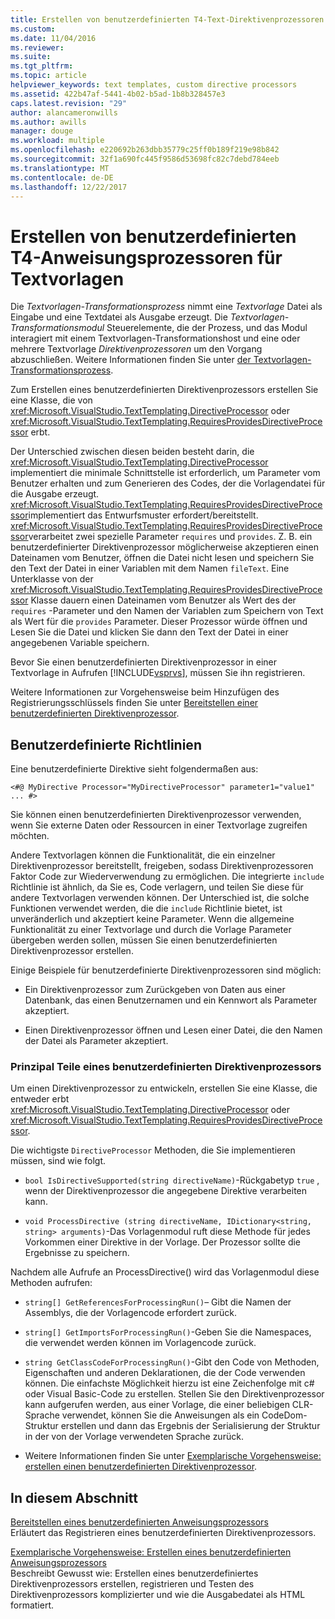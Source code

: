 ```yaml
---
title: Erstellen von benutzerdefinierten T4-Text-Direktivenprozessoren | Microsoft Docs
ms.custom: 
ms.date: 11/04/2016
ms.reviewer: 
ms.suite: 
ms.tgt_pltfrm: 
ms.topic: article
helpviewer_keywords: text templates, custom directive processors
ms.assetid: 422b47af-5441-4b02-b5ad-1b8b328457e3
caps.latest.revision: "29"
author: alancameronwills
ms.author: awills
manager: douge
ms.workload: multiple
ms.openlocfilehash: e220692b263dbb35779c25ff0b189f219e98b842
ms.sourcegitcommit: 32f1a690fc445f9586d53698fc82c7debd784eeb
ms.translationtype: MT
ms.contentlocale: de-DE
ms.lasthandoff: 12/22/2017
---
```

# <a name="creating-custom-t4-text-template-directive-processors"></a>Erstellen von benutzerdefinierten T4-Anweisungsprozessoren für Textvorlagen
Die *Textvorlagen-Transformationsprozess* nimmt eine *Textvorlage* Datei als Eingabe und eine Textdatei als Ausgabe erzeugt. Die *Textvorlagen-Transformationsmodul* Steuerelemente, die der Prozess, und das Modul interagiert mit einem Textvorlagen-Transformationshost und eine oder mehrere Textvorlage *Direktivenprozessoren* um den Vorgang abzuschließen. Weitere Informationen finden Sie unter [der Textvorlagen-Transformationsprozess](../modeling/the-text-template-transformation-process.md).  
  
 Zum Erstellen eines benutzerdefinierten Direktivenprozessors erstellen Sie eine Klasse, die von <xref:Microsoft.VisualStudio.TextTemplating.DirectiveProcessor> oder <xref:Microsoft.VisualStudio.TextTemplating.RequiresProvidesDirectiveProcessor> erbt.  
  
 Der Unterschied zwischen diesen beiden besteht darin, die <xref:Microsoft.VisualStudio.TextTemplating.DirectiveProcessor> implementiert die minimale Schnittstelle ist erforderlich, um Parameter vom Benutzer erhalten und zum Generieren des Codes, der die Vorlagendatei für die Ausgabe erzeugt. <xref:Microsoft.VisualStudio.TextTemplating.RequiresProvidesDirectiveProcessor>implementiert das Entwurfsmuster erfordert/bereitstellt. <xref:Microsoft.VisualStudio.TextTemplating.RequiresProvidesDirectiveProcessor>verarbeitet zwei spezielle Parameter `requires` und `provides`.  Z. B. ein benutzerdefinierter Direktivenprozessor möglicherweise akzeptieren einen Dateinamen vom Benutzer, öffnen die Datei nicht lesen und speichern Sie den Text der Datei in einer Variablen mit dem Namen `fileText`. Eine Unterklasse von der <xref:Microsoft.VisualStudio.TextTemplating.RequiresProvidesDirectiveProcessor> Klasse dauern einen Dateinamen vom Benutzer als Wert des der `requires` -Parameter und den Namen der Variablen zum Speichern von Text als Wert für die `provides` Parameter. Dieser Prozessor würde öffnen und Lesen Sie die Datei und klicken Sie dann den Text der Datei in einer angegebenen Variable speichern.  
  
 Bevor Sie einen benutzerdefinierten Direktivenprozessor in einer Textvorlage in Aufrufen [!INCLUDE[vsprvs](../code-quality/includes/vsprvs_md.md)], müssen Sie ihn registrieren.  
  
 Weitere Informationen zur Vorgehensweise beim Hinzufügen des Registrierungsschlüssels finden Sie unter [Bereitstellen einer benutzerdefinierten Direktivenprozessor](../modeling/deploying-a-custom-directive-processor.md).  
  
## <a name="custom-directives"></a>Benutzerdefinierte Richtlinien  
 Eine benutzerdefinierte Direktive sieht folgendermaßen aus:  
  
 `<#@ MyDirective Processor="MyDirectiveProcessor" parameter1="value1" ... #>`  
  
 Sie können einen benutzerdefinierten Direktivenprozessor verwenden, wenn Sie externe Daten oder Ressourcen in einer Textvorlage zugreifen möchten.  
  
 Andere Textvorlagen können die Funktionalität, die ein einzelner Direktivenprozessor bereitstellt, freigeben, sodass Direktivenprozessoren Faktor Code zur Wiederverwendung zu ermöglichen. Die integrierte `include` Richtlinie ist ähnlich, da Sie es, Code verlagern, und teilen Sie diese für andere Textvorlagen verwenden können. Der Unterschied ist, die solche Funktionen verwendet werden, die die `include` Richtlinie bietet, ist unveränderlich und akzeptiert keine Parameter. Wenn die allgemeine Funktionalität zu einer Textvorlage und durch die Vorlage Parameter übergeben werden sollen, müssen Sie einen benutzerdefinierten Direktivenprozessor erstellen.  
  
 Einige Beispiele für benutzerdefinierte Direktivenprozessoren sind möglich:  
  
-   Ein Direktivenprozessor zum Zurückgeben von Daten aus einer Datenbank, das einen Benutzernamen und ein Kennwort als Parameter akzeptiert.  
  
-   Einen Direktivenprozessor öffnen und Lesen einer Datei, die den Namen der Datei als Parameter akzeptiert.  
  
### <a name="principal-parts-of-a-custom-directive-processor"></a>Prinzipal Teile eines benutzerdefinierten Direktivenprozessors  
 Um einen Direktivenprozessor zu entwickeln, erstellen Sie eine Klasse, die entweder erbt <xref:Microsoft.VisualStudio.TextTemplating.DirectiveProcessor> oder <xref:Microsoft.VisualStudio.TextTemplating.RequiresProvidesDirectiveProcessor>.  
  
 Die wichtigste `DirectiveProcessor` Methoden, die Sie implementieren müssen, sind wie folgt.  
  
-   `bool IsDirectiveSupported(string directiveName)`-Rückgabetyp `true` , wenn der Direktivenprozessor die angegebene Direktive verarbeiten kann.  
  
-   `void ProcessDirective (string directiveName, IDictionary<string, string> arguments)`-Das Vorlagenmodul ruft diese Methode für jedes Vorkommen einer Direktive in der Vorlage. Der Prozessor sollte die Ergebnisse zu speichern.  
  
 Nachdem alle Aufrufe an ProcessDirective() wird das Vorlagenmodul diese Methoden aufrufen:  
  
-   `string[] GetReferencesForProcessingRun()`– Gibt die Namen der Assemblys, die der Vorlagencode erfordert zurück.  
  
-   `string[] GetImportsForProcessingRun()`-Geben Sie die Namespaces, die verwendet werden können im Vorlagencode zurück.  
  
-   `string GetClassCodeForProcessingRun()`-Gibt den Code von Methoden, Eigenschaften und anderen Deklarationen, die der Code verwenden können. Die einfachste Möglichkeit hierzu ist eine Zeichenfolge mit c# oder Visual Basic-Code zu erstellen. Stellen Sie den Direktivenprozessor kann aufgerufen werden, aus einer Vorlage, die einer beliebigen CLR-Sprache verwendet, können Sie die Anweisungen als ein CodeDom-Struktur erstellen und dann das Ergebnis der Serialisierung der Struktur in der von der Vorlage verwendeten Sprache zurück.  
  
-   Weitere Informationen finden Sie unter [Exemplarische Vorgehensweise: erstellen einen benutzerdefinierten Direktivenprozessor](../modeling/walkthrough-creating-a-custom-directive-processor.md).  
  
## <a name="in-this-section"></a>In diesem Abschnitt  
 [Bereitstellen eines benutzerdefinierten Anweisungsprozessors](../modeling/deploying-a-custom-directive-processor.md)  
 Erläutert das Registrieren eines benutzerdefinierten Direktivenprozessors.  
  
 [Exemplarische Vorgehensweise: Erstellen eines benutzerdefinierten Anweisungsprozessors](../modeling/walkthrough-creating-a-custom-directive-processor.md)  
 Beschreibt Gewusst wie: Erstellen eines benutzerdefiniertes Direktivenprozessors erstellen, registrieren und Testen des Direktivenprozessors komplizierter und wie die Ausgabedatei als HTML formatiert.